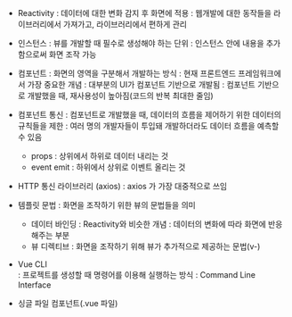 - Reactivity
  : 데이터에 대한 변화 감지 후 화면에 적용
  : 웹개발에 대한 동작들을 라이브러리에서 가져가고,
    라이브러리에서 편하게 관리

- 인스턴스
  : 뷰를 개발할 때 필수로 생성해야 하는 단위
  : 인스턴스 안에 내용을 추가함으로써 화면 조작 가능

- 컴포넌트
  : 화면의 영역을 구분해서 개발하는 방식
  : 현재 프론트엔드 프레임워크에서 가장 중요한 개념
  : 대부분의 UI가 컴포넌트 기반으로 개발됨
  : 컴포넌트 기반으로 개발했을 때, 재사용성이 높아짐(코드의 반복 최대한 줄임)

- 컴포넌트 통신
  : 컴포넌트로 개발했을 때, 데이터의 흐름을 제어하기 위한 데이터의 규칙들을 제한
  : 여러 명의 개발자들이 투입돼 개발하더라도 데이터 흐름을 예측할 수 있음
    - props
      : 상위에서 하위로 데이터 내리는 것
    - event emit
      : 하위에서 상위로 이벤트 올리는 것

- HTTP 통신 라이브러리  (axios) 
  : axios 가 가장 대중적으로 쓰임

- 템플릿 문법
  : 화면을 조작하기 위한 뷰의 문법들을 의미
    - 데이터 바인딩
      : Reactivity와 비슷한 개념
      : 데이터의 변화에 따라 화면에 반응해주는 부분
    - 뷰 디렉티브
      : 화면을 조작하기 위해 뷰가 추가적으로 제공하는 문법(v-)

- Vue CLI      
  : 프로젝트를 생성할 때 명령어를 이용해 실행하는 방식
  : Command Line Interface

- 싱글 파일 컴포넌트(.vue 파일)